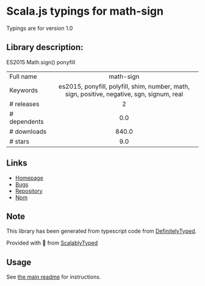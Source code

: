 
# Scala.js typings for math-sign

Typings are for version 1.0

## Library description:
ES2015 Math.sign() ponyfill

|                    |                 |
| ------------------ | :-------------: |
| Full name          | math-sign |
| Keywords           | es2015, ponyfill, polyfill, shim, number, math, sign, positive, negative, sgn, signum, real |
| # releases         | 2 |
| # dependents       | 0.0 |
| # downloads        | 840.0 |
| # stars            | 9.0 |

## Links
- [Homepage](https://github.com/sindresorhus/math-sign#readme)
- [Bugs](https://github.com/sindresorhus/math-sign/issues)
- [Repository](https://github.com/sindresorhus/math-sign)
- [Npm](https://www.npmjs.com/package/math-sign)
    


## Note
This library has been generated from typescript code from [DefinitelyTyped](https://definitelytyped.org).

Provided with :purple_heart: from [ScalablyTyped](https://github.com/oyvindberg/ScalablyTyped)

## Usage
See [the main readme](../../readme.md) for instructions.


